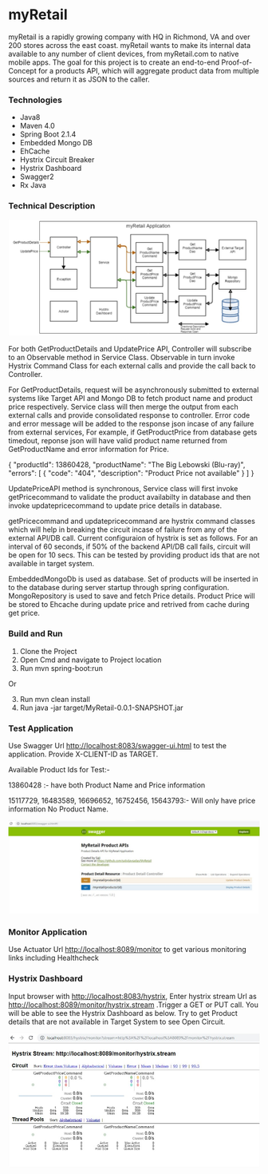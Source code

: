 # myRetail
myRetail is a rapidly growing company with HQ in Richmond, VA and over 200 stores across the east coast. myRetail wants to make its internal data available to any number of client devices, from myRetail.com to native mobile apps. 
The goal for this project is to create an end-to-end Proof-of-Concept for a products API, which will aggregate product data from multiple sources and return it as JSON to the caller.

### Technologies

* Java8
* Maven 4.0
* Spring Boot 2.1.4
* Embedded Mongo DB
* EhCache
* Hystrix Circuit Breaker
* Hystrix Dashboard
* Swagger2
* Rx Java

### Technical Description

![Arch](/src/main/resources/static/arch_dia.png)

For both GetProductDetails and UpdatePrice API, Controller will subscribe to an Observable method in Service Class. Observable in turn invoke Hystrix Command Class for each external calls and provide the call back to Controller.

For GetProductDetails, request will be asynchronously submitted to external systems like Target API and Mongo DB to fetch product name and product price respectively. Service class will then merge the output from each external calls and provide consolidated response to controller. Error code and error message will be added to the response json incase of any failure from external services, For example, if GetProductPrice from database gets timedout, reponse json will have valid product name returned from GetProductName and error information for Price.

{
  "productId": 13860428,
  "productName": "The Big Lebowski (Blu-ray)",
  "errors": [
    {
      "code": "404",
      "description": "Product Price not available"
    }
  ]
}

UpdatePriceAPI method is synchronous, Service class will first invoke getPricecommand to validate the product availabilty in database and then invoke updatepricecommand to update price details in database.

getPricecommand and updatepricecommand are hystrix command classes which will help in breaking the circuit incase of failure from any of the external API/DB call. Current configuraion of hystrix is set as follows. For an interval of 60 seconds, if 50% of the backend API/DB call fails, circuit will be open for 10 secs. This can be tested by providing product ids that are not available in target system.

EmbeddedMongoDb is used as database. Set of products will be inserted in to the database during server startup through spring configuration. MongoRepository is used to save and fetch Price details. Product Price will be stored to Ehcache during update price and retrived from cache during get price. 

### Build and Run

1. Clone the Project
2. Open Cmd and navigate to Project location
3. Run mvn spring-boot:run

Or 

3. Run mvn clean install
4. Run java -jar target/MyRetail-0.0.1-SNAPSHOT.jar

### Test Application

Use Swagger Url <http://localhost:8083/swagger-ui.html> to test the application. Provide X-CLIENT-ID as TARGET.

Available Product Ids for Test:-

13860428 :- have both Product Name and Price information

15117729, 16483589, 16696652, 16752456, 15643793:- Will only have price information No Product Name.

![Hystrix](/src/main/resources/static/swagger.png)

### Monitor Application

Use Actuator Url <http://localhost:8089/monitor> to get various monitoring links including Healthcheck

### Hystrix Dashboard

Input browser with <http://localhost:8083/hystrix>, Enter hystrix stream Url as <http://localhost:8089/monitor/hystrix.stream> .Trigger a GET or PUT call. You will be able to see the Hystrix Dashboard as below. Try to get Product details that are not available in Target System to see Open Circuit.

![Hystrix](/src/main/resources/static/hystrix.png)










